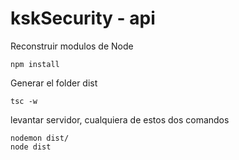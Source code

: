 
# kskSecurity - api

Reconstruir modulos de Node
```
npm install
```

Generar el folder dist
```
tsc -w
```

levantar servidor, cualquiera de estos dos comandos
```
nodemon dist/
node dist
```
